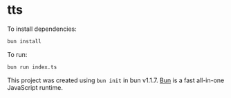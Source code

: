 # tts

To install dependencies:

```bash
bun install
```

To run:

```bash
bun run index.ts
```

This project was created using `bun init` in bun v1.1.7. [Bun](https://bun.sh) is a fast all-in-one JavaScript runtime.

